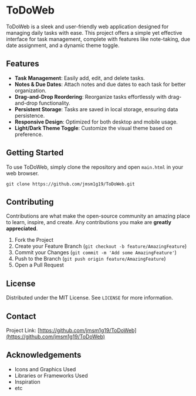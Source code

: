 
# ToDoWeb
ToDoWeb is a sleek and user-friendly web application designed for managing daily tasks with ease. This project offers a simple yet effective interface for task management, complete with features like note-taking, due date assignment, and a dynamic theme toggle.

## Features
- **Task Management**: Easily add, edit, and delete tasks.
- **Notes & Due Dates**: Attach notes and due dates to each task for better organization.
- **Drag-and-Drop Reordering**: Reorganize tasks effortlessly with drag-and-drop functionality.
- **Persistent Storage**: Tasks are saved in local storage, ensuring data persistence.
- **Responsive Design**: Optimized for both desktop and mobile usage.
- **Light/Dark Theme Toggle**: Customize the visual theme based on preference.

## Getting Started
To use ToDoWeb, simply clone the repository and open `main.html` in your web browser.

```
git clone https://github.com/jmsm1g19/ToDoWeb.git
```

## Contributing
Contributions are what make the open-source community an amazing place to learn, inspire, and create. Any contributions you make are **greatly appreciated**.

1. Fork the Project
2. Create your Feature Branch (`git checkout -b feature/AmazingFeature`)
3. Commit your Changes (`git commit -m 'Add some AmazingFeature'`)
4. Push to the Branch (`git push origin feature/AmazingFeature`)
5. Open a Pull Request

## License
Distributed under the MIT License. See `LICENSE` for more information.

## Contact

Project Link: [https://github.com/jmsm1g19/ToDoWeb](https://github.com/jmsm1g19/ToDoWeb)

## Acknowledgements
- Icons and Graphics Used
- Libraries or Frameworks Used
- Inspiration
- etc
